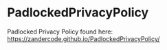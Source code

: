 # PadlockedPrivacyPolicy
Padlocked Privacy Policy
found here: https://zandercode.github.io/PadlockedPrivacyPolicy/
